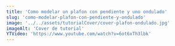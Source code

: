 ```yaml
---
title: 'Como modelar un plafon con pendiente y uno ondulado'
slug: 'como-modelar-plafon-con-pendiente-y-ondulado'
image: '../../assets/tutorialCover/cover-plafon-ondulado.jpg'
imageAlt: 'Cover de tutorial'
YTVideo: 'https://www.youtube.com/watch?v=6ot6xTh3lbk'
---
```


